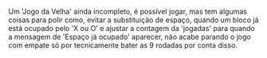 Um 'Jogo da Velha' ainda incompleto, é possível jogar, mas tem algumas coisas para polir como, evitar a substituição de espaço, 
quando um bloco já está ocupado pelo 'X ou O' e ajustar a contagem da 'jogadas' para quando a mensagem de 'Espaço já ocupado'
aparecer, não acabe parando o jogo com empate só por tecnicamente bater as 9 rodadas por conta disso.

